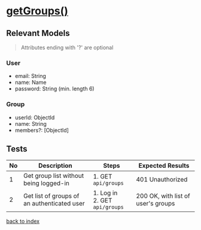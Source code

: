 # [getGroups()](../../../../../backend/src/controllers/groupController.ts)
## Relevant Models
> Attributes ending with '?' are optional
### User
* email: String
* name: Name
* password: String (min. length 6)
### Group
* userId: ObjectId
* name: String
* members?: [ObjectId]
## Tests
| No  | Description                                 | Steps                            | Expected Results                   |
| --- | ------------------------------------------- | -------------------------------- | ---------------------------------- |
| 1   | Get group list without being logged-in      | 1. GET `api/groups`              | 401 Unauthorized                   |
| 2   | Get list of groups of an authenticated user | 1. Log in<br>2. GET `api/groups` | 200 OK, with list of user's groups |
[back to index](./index.md)